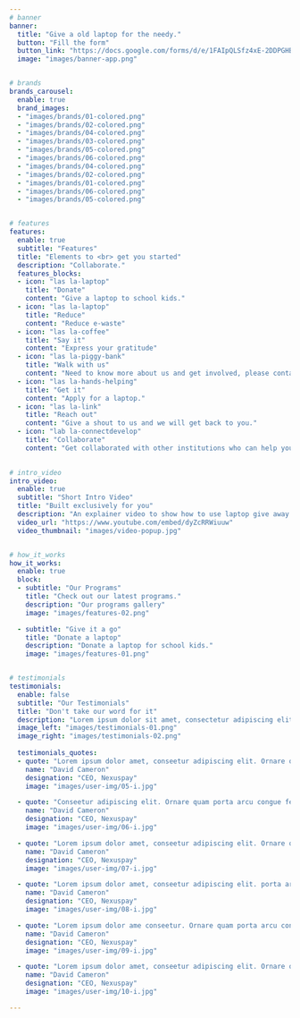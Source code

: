 ```yaml
---
# banner
banner:
  title: "Give a old laptop for the needy."
  button: "Fill the form"
  button_link: "https://docs.google.com/forms/d/e/1FAIpQLSfz4xE-2DDPGHBb35whbdrxfBwbc67nTzf-k3XnrBU7kXC6aA/viewform"
  image: "images/banner-app.png"


# brands
brands_carousel:
  enable: true
  brand_images:
  - "images/brands/01-colored.png"
  - "images/brands/02-colored.png"
  - "images/brands/04-colored.png"
  - "images/brands/03-colored.png"
  - "images/brands/05-colored.png"
  - "images/brands/06-colored.png"
  - "images/brands/04-colored.png"
  - "images/brands/02-colored.png"
  - "images/brands/01-colored.png"
  - "images/brands/06-colored.png"
  - "images/brands/05-colored.png"


# features
features:
  enable: true
  subtitle: "Features"
  title: "Elements to <br> get you started"
  description: "Collaborate."
  features_blocks:
  - icon: "las la-laptop"
    title: "Donate"
    content: "Give a laptop to school kids."
  - icon: "las la-laptop"
    title: "Reduce"
    content: "Reduce e-waste"
  - icon: "las la-coffee"
    title: "Say it"
    content: "Express your gratitude"
  - icon: "las la-piggy-bank"
    title: "Walk with us"
    content: "Need to know more about us and get involved, please contact us."
  - icon: "las la-hands-helping"
    title: "Get it"
    content: "Apply for a laptop."
  - icon: "las la-link"
    title: "Reach out"
    content: "Give a shout to us and we will get back to you."
  - icon: "lab la-connectdevelop"
    title: "Collaborate"
    content: "Get collaborated with other institutions who can help you."
  

# intro_video
intro_video:   
  enable: true
  subtitle: "Short Intro Video"
  title: "Built exclusively for you"
  description: "An explainer video to show how to use laptop give away."
  video_url: "https://www.youtube.com/embed/dyZcRRWiuuw"
  video_thumbnail: "images/video-popup.jpg"


# how_it_works
how_it_works:   
  enable: true
  block:  
  - subtitle: "Our Programs"
    title: "Check out our latest programs."
    description: "Our programs gallery"
    image: "images/features-02.png"

  - subtitle: "Give it a go"
    title: "Donate a laptop"
    description: "Donate a laptop for school kids."
    image: "images/features-01.png"


# testimonials
testimonials:   
  enable: false
  subtitle: "Our Testimonials"
  title: "Don't take our word for it"
  description: "Lorem ipsum dolor sit amet, consectetur adipiscing elit. Morbi egestas <br> Werat viverra id et aliquet. vulputate egestas sollicitudin."
  image_left: "images/testimonials-01.png"
  image_right: "images/testimonials-02.png"
  
  testimonials_quotes:
  - quote: "Lorem ipsum dolor amet, conseetur adipiscing elit. Ornare quam porta arcu congue felis volutpat. Vitae lectudbfs dolor faucibus"
    name: "David Cameron"
    designation: "CEO, Nexuspay"
    image: "images/user-img/05-i.jpg"

  - quote: "Conseetur adipiscing elit. Ornare quam porta arcu congue felis volutpat. Vitae lectudbfs pellentesque vitae dolor faucibus"
    name: "David Cameron"
    designation: "CEO, Nexuspay"
    image: "images/user-img/06-i.jpg"

  - quote: "Lorem ipsum dolor amet, conseetur adipiscing elit. Ornare quam porta arcu congue felis volutpat. Vitae lectudbfs pellentesque vitae dolor"
    name: "David Cameron"
    designation: "CEO, Nexuspay"
    image: "images/user-img/07-i.jpg"

  - quote: "Lorem ipsum dolor amet, conseetur adipiscing elit. porta arcu congue felis volutpat. Vitae lectudbfs pellentesque vitae dolor faucibus"
    name: "David Cameron"
    designation: "CEO, Nexuspay"
    image: "images/user-img/08-i.jpg"

  - quote: "Lorem ipsum dolor ame conseetur. Ornare quam porta arcu congue felis volutpat. Vitae lectudbfs pellentesque vitae dolor faucibus"
    name: "David Cameron"
    designation: "CEO, Nexuspay"
    image: "images/user-img/09-i.jpg"

  - quote: "Lorem ipsum dolor amet, conseetur adipiscing elit. Ornare quam porta arcu congue lectudbfs pellentesque vitae dolor faucibus"
    name: "David Cameron"
    designation: "CEO, Nexuspay"
    image: "images/user-img/10-i.jpg"

---
```

